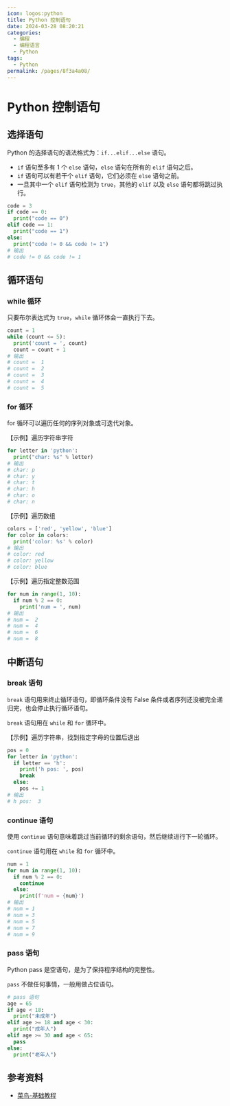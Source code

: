 ```yaml
---
icon: logos:python
title: Python 控制语句
date: 2024-03-28 08:20:21
categories:
  - 编程
  - 编程语言
  - Python
tags:
  - Python
permalink: /pages/8f3a4a08/
---
```


# Python 控制语句

## 选择语句

Python 的选择语句的语法格式为：`if...elif...else` 语句。

- `if` 语句至多有 1 个 `else` 语句，`else` 语句在所有的 `elif` 语句之后。
- `if` 语句可以有若干个 `elif` 语句，它们必须在 `else` 语句之前。
- 一旦其中一个 `elif` 语句检测为 `true`，其他的 `elif` 以及 `else` 语句都将跳过执行。

```python
code = 3
if code == 0:
  print("code == 0")
elif code == 1:
  print("code == 1")
else:
  print("code != 0 && code != 1")
# 输出
# code != 0 && code != 1
```

## 循环语句

### while 循环

只要布尔表达式为 `true`，`while` 循环体会一直执行下去。

```python
count = 1
while (count <= 5):
  print('count = ', count)
  count = count + 1
# 输出
# count =  1
# count =  2
# count =  3
# count =  4
# count =  5
```

### for 循环

for 循环可以遍历任何的序列对象或可迭代对象。

【示例】遍历字符串字符

```python
for letter in 'python':
  print("char: %s" % letter)
# 输出
# char: p
# char: y
# char: t
# char: h
# char: o
# char: n
```

【示例】遍历数组

```python
colors = ['red', 'yellow', 'blue']
for color in colors:
  print('color: %s' % color)
# 输出
# color: red
# color: yellow
# color: blue
```

【示例】遍历指定整数范围

```python
for num in range(1, 10):
  if num % 2 == 0:
    print('num = ', num)
# 输出
# num =  2
# num =  4
# num =  6
# num =  8
```

## 中断语句

### break 语句

`break` 语句用来终止循环语句，即循环条件没有 False 条件或者序列还没被完全递归完，也会停止执行循环语句。

`break` 语句用在 `while` 和 `for` 循环中。

【示例】遍历字符串，找到指定字母的位置后退出

```python
pos = 0
for letter in 'python':
  if letter == 'h':
    print('h pos: ', pos)
    break
  else:
    pos += 1
# 输出
# h pos:  3
```

### continue 语句

使用 `continue` 语句意味着跳过当前循环的剩余语句，然后继续进行下一轮循环。

`continue` 语句用在 `while` 和 `for` 循环中。

```python
num = 1
for num in range(1, 10):
  if num % 2 == 0:
    continue
  else:
    print(f'num = {num}')
# 输出
# num = 1
# num = 3
# num = 5
# num = 7
# num = 9
```

### pass 语句

Python pass 是空语句，是为了保持程序结构的完整性。

`pass` 不做任何事情，一般用做占位语句。

```python
# pass 语句
age = 65
if age < 18:
  print("未成年")
elif age >= 18 and age < 30:
  print("成年人")
elif age >= 30 and age < 65:
  pass
else:
  print("老年人")
```

## 参考资料

- [菜鸟-基础教程](https://www.runoob.com/python/python-tutorial.html)